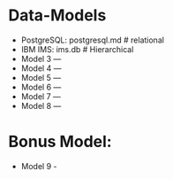 # Data-Models
* PostgreSQL: postgresql.md # relational
* IBM IMS: ims.db # Hierarchical
* Model 3 — 
* Model 4 — 
* Model 5 — 
* Model 6 — 
* Model 7 — 
* Model 8 —

# Bonus Model: 
* Model 9 -

